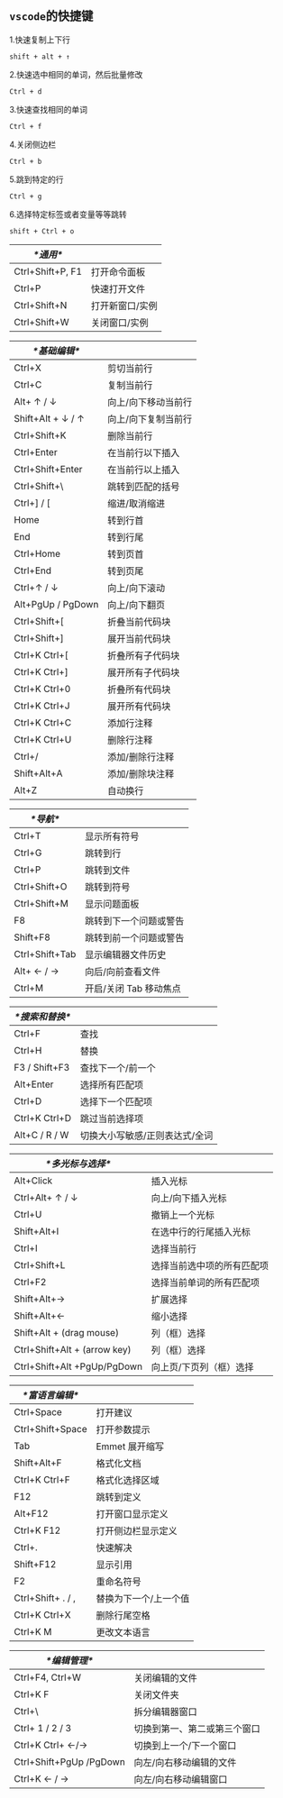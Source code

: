 ## `vscode`的快捷键

1.快速复制上下行

```
shift + alt + ↑
```

2.快速选中相同的单词，然后批量修改

```
Ctrl + d
```

3.快速查找相同的单词

```
Ctrl + f
```

4.关闭侧边栏

```
Ctrl + b
```

5.跳到特定的行

```
Ctrl + g
```

6.选择特定标签或者变量等等跳转

```
shift + Ctrl + o
```



| ***\*通用\****   |                 |
| ---------------- | --------------- |
| Ctrl+Shift+P, F1 | 打开命令面板    |
| Ctrl+P           | 快速打开文件    |
| Ctrl+Shift+N     | 打开新窗口/实例 |
| Ctrl+Shift+W     | 关闭窗口/实例   |

 

| ***\*基础编辑\**** |                     |
| ------------------ | ------------------- |
| Ctrl+X             | 剪切当前行          |
| Ctrl+C             | 复制当前行          |
| Alt+ ↑ / ↓         | 向上/向下移动当前行 |
| Shift+Alt + ↓ / ↑  | 向上/向下复制当前行 |
| Ctrl+Shift+K       | 删除当前行          |
| Ctrl+Enter         | 在当前行以下插入    |
| Ctrl+Shift+Enter   | 在当前行以上插入    |
| Ctrl+Shift+\       | 跳转到匹配的括号    |
| Ctrl+] / [         | 缩进/取消缩进       |
| Home               | 转到行首            |
| End                | 转到行尾            |
| Ctrl+Home          | 转到页首            |
| Ctrl+End           | 转到页尾            |
| Ctrl+↑ / ↓         | 向上/向下滚动       |
| Alt+PgUp / PgDown  | 向上/向下翻页       |
| Ctrl+Shift+[       | 折叠当前代码块      |
| Ctrl+Shift+]       | 展开当前代码块      |
| Ctrl+K Ctrl+[      | 折叠所有子代码块    |
| Ctrl+K Ctrl+]      | 展开所有子代码块    |
| Ctrl+K Ctrl+0      | 折叠所有代码块      |
| Ctrl+K Ctrl+J      | 展开所有代码块      |
| Ctrl+K Ctrl+C      | 添加行注释          |
| Ctrl+K Ctrl+U      | 删除行注释          |
| Ctrl+/             | 添加/删除行注释     |
| Shift+Alt+A        | 添加/删除块注释     |
| Alt+Z              | 自动换行            |

 

| ***\*导航\**** |                        |
| -------------- | ---------------------- |
| Ctrl+T         | 显示所有符号           |
| Ctrl+G         | 跳转到行               |
| Ctrl+P         | 跳转到文件             |
| Ctrl+Shift+O   | 跳转到符号             |
| Ctrl+Shift+M   | 显示问题面板           |
| F8             | 跳转到下一个问题或警告 |
| Shift+F8       | 跳转到前一个问题或警告 |
| Ctrl+Shift+Tab | 显示编辑器文件历史     |
| Alt+ ← / →     | 向后/向前查看文件      |
| Ctrl+M         | 开启/关闭 Tab 移动焦点 |

 

| ***\*搜索和替换\**** |                                |
| -------------------- | ------------------------------ |
| Ctrl+F               | 查找                           |
| Ctrl+H               | 替换                           |
| F3 / Shift+F3        | 查找下一个/前一个              |
| Alt+Enter            | 选择所有匹配项                 |
| Ctrl+D               | 选择下一个匹配项               |
| Ctrl+K Ctrl+D        | 跳过当前选择项                 |
| Alt+C / R / W        | 切换大小写敏感/正则表达式/全词 |

 

| ***\*多光标与选择\****       |                            |
| ---------------------------- | -------------------------- |
| Alt+Click                    | 插入光标                   |
| Ctrl+Alt+ ↑ / ↓              | 向上/向下插入光标          |
| Ctrl+U                       | 撤销上一个光标             |
| Shift+Alt+I                  | 在选中行的行尾插入光标     |
| Ctrl+I                       | 选择当前行                 |
| Ctrl+Shift+L                 | 选择当前选中项的所有匹配项 |
| Ctrl+F2                      | 选择当前单词的所有匹配项   |
| Shift+Alt+→                  | 扩展选择                   |
| Shift+Alt+←                  | 缩小选择                   |
| Shift+Alt + (drag mouse)     | 列（框）选择               |
| Ctrl+Shift+Alt + (arrow key) | 列（框）选择               |
| Ctrl+Shift+Alt +PgUp/PgDown  | 向上页/下页列（框）选择    |

 

| ***\*富语言编辑\**** |                       |
| -------------------- | --------------------- |
| Ctrl+Space           | 打开建议              |
| Ctrl+Shift+Space     | 打开参数提示          |
| Tab                  | Emmet 展开缩写        |
| Shift+Alt+F          | 格式化文档            |
| Ctrl+K Ctrl+F        | 格式化选择区域        |
| F12                  | 跳转到定义            |
| Alt+F12              | 打开窗口显示定义      |
| Ctrl+K F12           | 打开侧边栏显示定义    |
| Ctrl+.               | 快速解决              |
| Shift+F12            | 显示引用              |
| F2                   | 重命名符号            |
| Ctrl+Shift+ . / ,    | 替换为下一个/上一个值 |
| Ctrl+K Ctrl+X        | 删除行尾空格          |
| Ctrl+K M             | 更改文本语言          |

 

| ***\*编辑管理\****      |                              |
| ----------------------- | ---------------------------- |
| Ctrl+F4, Ctrl+W         | 关闭编辑的文件               |
| Ctrl+K F                | 关闭文件夹                   |
| Ctrl+\                  | 拆分编辑器窗口               |
| Ctrl+ 1 / 2 / 3         | 切换到第一、第二或第三个窗口 |
| Ctrl+K Ctrl+ ←/→        | 切换到上一个/下一个窗口      |
| Ctrl+Shift+PgUp /PgDown | 向左/向右移动编辑的文件      |
| Ctrl+K ← / →            | 向左/向右移动编辑窗口        |